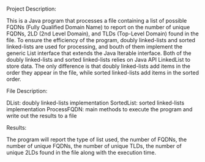 
Project Description:

This is a Java program that processes a file containing a list of possible FQDNs (Fully Qualified Domain Name) to report on the number of unique FQDNs, 2LD (2nd Level Domain), and TLDs (Top-Level Domain) found in the file.
To ensure the efficiency of the program, doubly linked-lists and sorted linked-lists are used for processing, and bouth of them implement the generic List interface that extends the Java Iterable interface.
Both of the doubly linked-lists and sorted linked-lists relies on Java API LinkedList to store data. The only difference is that doubly linked-lists add items in the order they appear in the file, while sorted linked-lists add items in the sorted order.

File Description:

DList: doubly linked-lists implementation
SortedList: sorted linked-lists implementation
ProcessFQDN: main methods to execute the program and write out the results to a file

Results:

The program will report the type of list used, the number of FQDNs, the number of unique FQDNs, the number of unique TLDs, the number of unique 2LDs found in the file along with the execution time.



